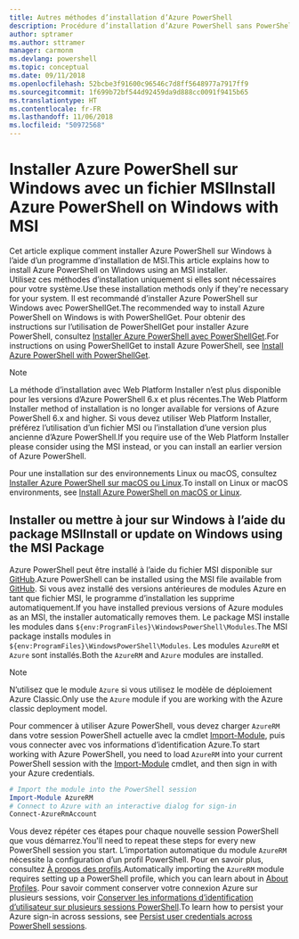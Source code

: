 ```yaml
---
title: Autres méthodes d’installation d’Azure PowerShell
description: Procédure d’installation d’Azure PowerShell sans PowerShellGet à l’aide d’un fichier MSI
author: sptramer
ms.author: sttramer
manager: carmonm
ms.devlang: powershell
ms.topic: conceptual
ms.date: 09/11/2018
ms.openlocfilehash: 52bcbe3f91600c96546c7d8ff5648977a7917ff9
ms.sourcegitcommit: 1f699b72bf544d92459da9d888cc0091f9415b65
ms.translationtype: HT
ms.contentlocale: fr-FR
ms.lasthandoff: 11/06/2018
ms.locfileid: "50972568"
---
```

# <a name="install-azure-powershell-on-windows-with-msi"></a><span data-ttu-id="f0d6d-103">Installer Azure PowerShell sur Windows avec un fichier MSI</span><span class="sxs-lookup"><span data-stu-id="f0d6d-103">Install Azure PowerShell on Windows with MSI</span></span>

<span data-ttu-id="f0d6d-104">Cet article explique comment installer Azure PowerShell sur Windows à l’aide d’un programme d’installation de MSI.</span><span class="sxs-lookup"><span data-stu-id="f0d6d-104">This article explains how to install Azure PowerShell on Windows using an MSI installer.</span></span>  
<span data-ttu-id="f0d6d-105">Utilisez ces méthodes d’installation uniquement si elles sont nécessaires pour votre système.</span><span class="sxs-lookup"><span data-stu-id="f0d6d-105">Use these installation methods only if they're necessary for your system.</span></span> <span data-ttu-id="f0d6d-106">Il est recommandé d’installer Azure PowerShell sur Windows avec PowerShellGet.</span><span class="sxs-lookup"><span data-stu-id="f0d6d-106">The recommended way to install Azure PowerShell on Windows is with PowerShellGet.</span></span> <span data-ttu-id="f0d6d-107">Pour obtenir des instructions sur l’utilisation de PowerShellGet pour installer Azure PowerShell, consultez [Installer Azure PowerShell avec PowerShellGet](install-azurerm-ps.md).</span><span class="sxs-lookup"><span data-stu-id="f0d6d-107">For instructions on using PowerShellGet to install Azure PowerShell, see [Install Azure PowerShell with PowerShellGet](install-azurerm-ps.md).</span></span>

> [!NOTE]
> <span data-ttu-id="f0d6d-108">La méthode d’installation avec Web Platform Installer n’est plus disponible pour les versions d’Azure PowerShell 6.x et plus récentes.</span><span class="sxs-lookup"><span data-stu-id="f0d6d-108">The Web Platform Installer method of installation is no longer available for versions of Azure PowerShell 6.x and higher.</span></span> <span data-ttu-id="f0d6d-109">Si vous devez utiliser Web Platform Installer, préférez l’utilisation d’un fichier MSI ou l’installation d’une version plus ancienne d’Azure PowerShell.</span><span class="sxs-lookup"><span data-stu-id="f0d6d-109">If you require use of the Web Platform Installer please consider using the MSI instead, or you can install an earlier version of Azure PowerShell.</span></span>

<span data-ttu-id="f0d6d-110">Pour une installation sur des environnements Linux ou macOS, consultez [Installer Azure PowerShell sur macOS ou Linux](install-azurermps-maclinux.md).</span><span class="sxs-lookup"><span data-stu-id="f0d6d-110">To install on Linux or macOS environments, see [Install Azure PowerShell on macOS or Linux](install-azurermps-maclinux.md).</span></span>

## <a name="install-or-update-on-windows-using-the-msi-package"></a><span data-ttu-id="f0d6d-111">Installer ou mettre à jour sur Windows à l’aide du package MSI</span><span class="sxs-lookup"><span data-stu-id="f0d6d-111">Install or update on Windows using the MSI Package</span></span>

<span data-ttu-id="f0d6d-112">Azure PowerShell peut être installé à l’aide du fichier MSI disponible sur [GitHub](https://github.com/Azure/azure-powershell/releases/latest).</span><span class="sxs-lookup"><span data-stu-id="f0d6d-112">Azure PowerShell can be installed using the MSI file available from [GitHub](https://github.com/Azure/azure-powershell/releases/latest).</span></span> <span data-ttu-id="f0d6d-113">Si vous avez installé des versions antérieures de modules Azure en tant que fichier MSI, le programme d’installation les supprime automatiquement.</span><span class="sxs-lookup"><span data-stu-id="f0d6d-113">If you have installed previous versions of Azure modules as an MSI, the installer automatically removes them.</span></span> <span data-ttu-id="f0d6d-114">Le package MSI installe les modules dans `${env:ProgramFiles}\WindowsPowerShell\Modules`.</span><span class="sxs-lookup"><span data-stu-id="f0d6d-114">The MSI package installs modules in `${env:ProgramFiles}\WindowsPowerShell\Modules`.</span></span> <span data-ttu-id="f0d6d-115">Les modules `AzureRM` et `Azure` sont installés.</span><span class="sxs-lookup"><span data-stu-id="f0d6d-115">Both the `AzureRM` and `Azure` modules are installed.</span></span>

> [!NOTE]
> <span data-ttu-id="f0d6d-116">N’utilisez que le module `Azure` si vous utilisez le modèle de déploiement Azure Classic.</span><span class="sxs-lookup"><span data-stu-id="f0d6d-116">Only use the `Azure` module if you are working with the Azure classic deployment model.</span></span>

<span data-ttu-id="f0d6d-117">Pour commencer à utiliser Azure PowerShell, vous devez charger `AzureRM` dans votre session PowerShell actuelle avec la cmdlet [Import-Module](/powershell/module/Microsoft.PowerShell.Core/Import-Module), puis vous connecter avec vos informations d’identification Azure.</span><span class="sxs-lookup"><span data-stu-id="f0d6d-117">To start working with Azure PowerShell, you need to load `AzureRM` into your current PowerShell session with the [Import-Module](/powershell/module/Microsoft.PowerShell.Core/Import-Module) cmdlet, and then sign in with your Azure credentials.</span></span>

```powershell
# Import the module into the PowerShell session
Import-Module AzureRM
# Connect to Azure with an interactive dialog for sign-in
Connect-AzureRmAccount
```

<span data-ttu-id="f0d6d-118">Vous devez répéter ces étapes pour chaque nouvelle session PowerShell que vous démarrez.</span><span class="sxs-lookup"><span data-stu-id="f0d6d-118">You'll need to repeat these steps for every new PowerShell session you start.</span></span> <span data-ttu-id="f0d6d-119">L’importation automatique du module `AzureRM` nécessite la configuration d’un profil PowerShell. Pour en savoir plus, consultez [À propos des profils](/powershell/module/microsoft.powershell.core/about/about_profiles).</span><span class="sxs-lookup"><span data-stu-id="f0d6d-119">Automatically importing the `AzureRM` module requires setting up a PowerShell profile, which you can learn about in [About Profiles](/powershell/module/microsoft.powershell.core/about/about_profiles).</span></span>
<span data-ttu-id="f0d6d-120">Pour savoir comment conserver votre connexion Azure sur plusieurs sessions, voir [Conserver les informations d’identification d’utilisateur sur plusieurs sessions PowerShell](context-persistence.md).</span><span class="sxs-lookup"><span data-stu-id="f0d6d-120">To learn how to persist your Azure sign-in across sessions, see [Persist user credentials across PowerShell sessions](context-persistence.md).</span></span>
